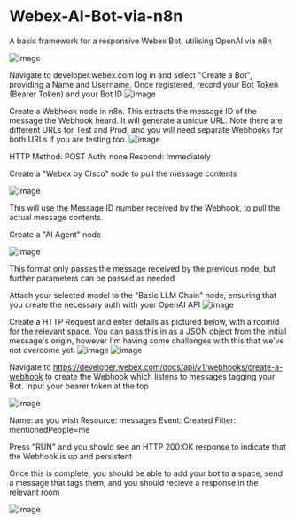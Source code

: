 # Webex-AI-Bot-via-n8n
A basic framework for a responsive Webex Bot, utilising OpenAI via n8n

![image](https://github.com/user-attachments/assets/59fb46a2-140b-4556-aefa-120436855e41)



Navigate to developer.webex.com log in and select "Create a Bot", providing a Name and Username. Once registered, record your Bot Token (Bearer Token) and your Bot ID
![image](https://github.com/user-attachments/assets/121a43c6-77df-46b7-8b94-3fdc68136476)

Create a Webhook node in n8n. This extracts the message ID of the message the Webhook heard. It will generate a unique URL. Note there are different URLs for Test and Prod, and you will need separate Webhooks for both URLs if you are testing too. 
![image](https://github.com/user-attachments/assets/099a7ced-122c-46e2-bcec-f118ecd8bb9e)

HTTP Method: POST
Auth: none
Respond: Immediately

Create a "Webex by Cisco" node to pull the message contents

![image](https://github.com/user-attachments/assets/893ffddd-657d-4cf7-8b56-31b6f527f16d)

This will use the Message ID number received by the Webhook, to pull the actual message contents.

Create a "AI Agent" node

![image](https://github.com/user-attachments/assets/4b73bee3-af32-40d7-ac8f-03ab10bf8d26)

This format only passes the message received by the previous node, but further parameters can be passed as needed

Attach your selected model to the "Basic LLM Chain" node, ensuring that you create the necessary auth with your OpenAI API
![image](https://github.com/user-attachments/assets/2bb28f0f-2ed7-42ca-84da-12d3c2f7eb5c)


Create a HTTP Request and enter details as pictured below, with a roomId for the relevant space. You can pass this in as a JSON object from the initial message's origin, however I'm having some challenges with this that we've not overcome yet.
![image](https://github.com/user-attachments/assets/2953e9c2-b0d2-452c-812b-1605f718806d) ![image](https://github.com/user-attachments/assets/1c53c7db-825e-4a82-b484-6f576fc5f608)

Navigate to https://developer.webex.com/docs/api/v1/webhooks/create-a-webhook to create the Webhook which listens to messages tagging your Bot. Input your bearer token at the top

![image](https://github.com/user-attachments/assets/ed6900bc-8d81-4880-8787-8130282e4bdc)

Name: as you wish
Resource: messages
Event: Created
Filter: mentionedPeople=me

Press "RUN" and you should see an HTTP 200:OK response to indicate that the Webhook is up and persistent

Once this is complete, you should be able to add your bot to a space, send a message that tags them, and you should recieve a response in the relevant room

![image](https://github.com/user-attachments/assets/50332951-cdd8-4bca-9b90-f4a40eeda712)


